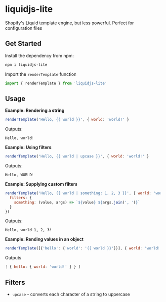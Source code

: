# liquidjs-lite

Shopify's Liquid template engine, but less powerful. Perfect for configuration files

## Get Started

Install the dependency from npm:

```sh
npm i liquidjs-lite
```

Import the `renderTemplate` function

```js
import { renderTemplate } from 'liquidjs-lite'
```

## Usage

**Example: Rendering a string**

```js
renderTemplate('Hello, {{ world }}', { world: 'world!' }
```

Outputs:

```
Hello, world!
```

**Example: Using filters**

```js
renderTemplate('Hello, {{ world | upcase }}', { world: 'world!' }
```

Outputs:

```
Hello, WORLD!
```

**Example: Supplying custom filters**

```js
renderTemplate('Hello, {{ world | something: 1, 2, 3 }}', { world: 'world!' }, {
  filters: {
    something: (value, args) => `${value} ${args.join(', ')}`
  }
})
```

Outputs:

```
Hello, world 1, 2, 3!
```

**Example: Rending values in an object**

```js
renderTemplate([{'hello': {'world': '{{ world }}'}}], { world: 'world!' })
```

Outputs

```js
[ { hello: { world: 'world!' } } ]
```

## Filters

- `upcase` - converts each character of a string to uppercase
